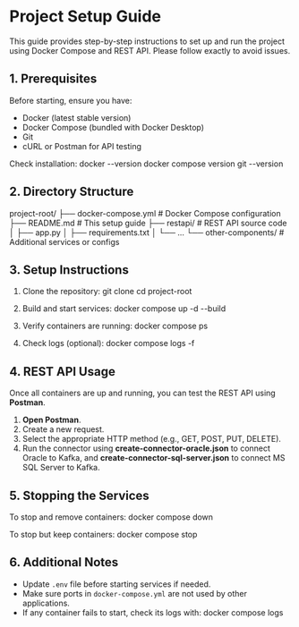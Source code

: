 # Project Setup Guide

This guide provides step-by-step instructions to set up and run the project using Docker Compose and REST API. Please follow exactly to avoid issues.

## 1. Prerequisites
Before starting, ensure you have:
- Docker (latest stable version)
- Docker Compose (bundled with Docker Desktop)
- Git
- cURL or Postman for API testing

Check installation:
docker --version
docker compose version
git --version

## 2. Directory Structure
project-root/
├── docker-compose.yml       # Docker Compose configuration
├── README.md                 # This setup guide
├── restapi/                  # REST API source code
│   ├── app.py
│   ├── requirements.txt
│   └── ...
└── other-components/         # Additional services or configs

## 3. Setup Instructions
1. Clone the repository:
git clone <your-repo-url>
cd project-root

2. Build and start services:
docker compose up -d --build

3. Verify containers are running:
docker compose ps

4. Check logs (optional):
docker compose logs -f

## 4. REST API Usage

Once all containers are up and running, you can test the REST API using **Postman**.

1. **Open Postman**.
2. Create a new request.
3. Select the appropriate HTTP method (e.g., GET, POST, PUT, DELETE).
4. Run the connector using **create-connector-oracle.json** to connect Oracle to Kafka, and **create-connector-sql-server.json** to connect MS SQL Server to Kafka.

## 5. Stopping the Services
To stop and remove containers:
docker compose down

To stop but keep containers:
docker compose stop

## 6. Additional Notes
- Update `.env` file before starting services if needed.
- Make sure ports in `docker-compose.yml` are not used by other applications.
- If any container fails to start, check its logs with: docker compose logs <service-name>

